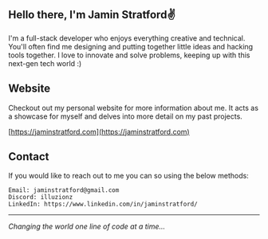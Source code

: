 
## Hello there, I'm Jamin Stratford✌️
I'm a full-stack developer who enjoys everything creative and technical. You'll often find me designing and putting together little ideas
and hacking tools together. I love to innovate and solve problems, keeping up with this next-gen tech world :)

## Website
Checkout out my personal website for more information about me. It acts as a showcase for myself and delves into more detail on 
my past projects.

[https://jaminstratford.com](https://jaminstratford.com)

## Contact
If you would like to reach out to me you can so using the below methods:
```
Email: jaminstratford@gmail.com
Discord: illuzionz
LinkedIn: https://www.linkedin.com/in/jaminstratford/
```
---

*Changing the world one line of code at a time...*

